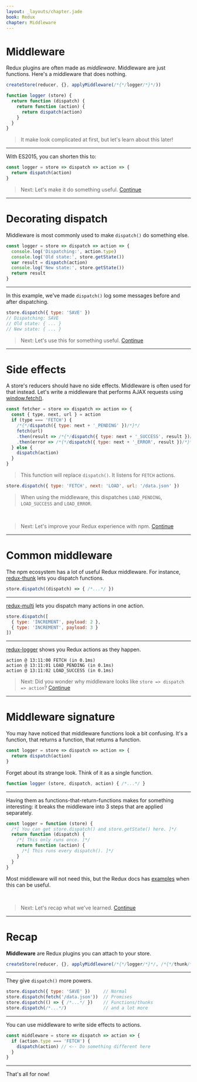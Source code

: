 ```yaml
---
layout: _layouts/chapter.jade
book: Redux
chapter: Middleware
---
```


Middleware
==========

Redux plugins are often made as *middleware*.
Middleware are just functions. Here's a middleware that does nothing.


```js
createStore(reducer, {}, applyMiddleware(/*{*/logger/*}*/))
```

```js
function logger (store) {
  return function (dispatch) {
    return function (action) {
      return dispatch(action)
    }
  }
}
```

> It make look complicated at first, but let's learn about this later!

---

With ES2015, you can shorten this to:

```js
const logger = store => dispatch => action => {
  return dispatch(action)
}
```

> Next: Let's make it do something useful. [Continue](#decorating-dispatch)

* * * * * * * * * * * * * * * * * * * * * * * * * * * * * * * * * * * * * * *

Decorating dispatch
===================

Middleware is most commonly used to make `dispatch()` do something else.

```js
const logger = store => dispatch => action => {
  console.log('Dispatching:', action.type)
  console.log('Old state:', store.getState())
  var result = dispatch(action)
  console.log('New state:', store.getState())
  return result
}
```

---

In this example, we've made `dispatch()` log some messages before and after dispatching.

```js
store.dispatch({ type: 'SAVE' })
// Dispatching: SAVE
// Old state: { ... }
// New state: { ... }
```

> Next: Let's use this for something useful. [Continue](#side-effects)

* * * * * * * * * * * * * * * * * * * * * * * * * * * * * * * * * * * * * * *

Side effects
============

A store's reducers should have no side effects. Middleware is often used for that instead. Let's write a middleware that performs AJAX requests using [window.fetch()](https://fetch.spec.whatwg.org/).

```js
const fetcher = store => dispatch => action => {
  const { type, next, url } = action
  if (type === 'FETCH') {
    /*{*/dispatch({ type: next + '_PENDING' })/*}*/
    fetch(url)
    .then(result => /*{*/dispatch({ type: next + '_SUCCESS', result })/*}*/)
    .then(error => /*{*/dispatch({ type: next + '_ERROR', result })/*}*/)
  } else {
    dispatch(action)
  }
}
```

> This function will replace `dispatch()`. It listens for `FETCH` actions.

```js
store.dispatch({ type: 'FETCH', next: 'LOAD', url: '/data.json' })
```

> When using the middleware, this dispatches `LOAD_PENDING`, `LOAD_SUCCESS` and `LOAD_ERROR`.

<br>

> Next: Let's improve your Redux experience with npm. [Continue](#common-middleware)

* * * * * * * * * * * * * * * * * * * * * * * * * * * * * * * * * * * * * * *

Common middleware
=================

The npm ecosystem has a lot of useful Redux middleware. For instance, [redux-thunk](https://www.npmjs.com/package/redux-thunk) lets you dispatch functions.

```js
store.dispatch((dispatch) => { /*...*/ })
```

---

[redux-multi](https://github.com/ashaffer/redux-multi) lets you dispatch many actions in one action.

```js
store.dispatch([
  { type: 'INCREMENT', payload: 2 },
  { type: 'INCREMENT', payload: 3 }
])
```

---

[redux-logger](https://github.com/evgenyrodionov/redux-logger) shows you Redux actions as they happen.

```
action @ 13:11:00 FETCH (in 0.1ms)
action @ 13:11:01 LOAD_PENDING (in 0.1ms)
action @ 13:11:02 LOAD_SUCCESS (in 0.1ms)
```

> Next: Did you wonder why middleware looks like `store => dispatch => action`? [Continue](#signature)

* * * * * * * * * * * * * * * * * * * * * * * * * * * * * * * * * * * * * * *

Middleware signature
====================

You may have noticed that middleware functions look a bit confusing. It's a function, that returns a function, that returns a function.

```js
const logger = store => dispatch => action => {
  return dispatch(action)
}
```

Forget about its strange look. Think of it as a single function.

```js
function logger (store, dispatch, action) { /*...*/ }
```

---

Having them as functions-that-return-functions makes for something interesting: it breaks the middleware into 3 steps that are applied separately.

```js
const logger = function (store) {
  /*[ You can get store.dispatch() and store.getState() here. ]*/
  return function (dispatch) {
    /*[ This only runs once. ]*/
    return function (action) {
      /*[ This runs every dispatch(). ]*/
    }
  }
}
```

Most middleware will not need this, but the Redux docs has [examples](http://redux.js.org/docs/advanced/Middleware.html) when this can be useful.

<br>

> Next: Let's recap what we've learned. [Continue](#recap)

* * * * * * * * * * * * * * * * * * * * * * * * * * * * * * * * * * * * * * *

Recap
=====

**Middleware** are Redux plugins you can attach to your store.

```js
createStore(reducer, {}, applyMiddleware(/*{*/logger/*}*/, /*{*/thunk/*}*/))
```

---

They give `dispatch()` more powers.

```js
store.dispatch({ type: 'SAVE' })     // Normal
store.dispatch(fetch('/data.json'))  // Promises
store.dispatch(() => { /*...*/ })    // Functions/thunks
store.dispatch(/*...*/)              // and a lot more
```

---

You can use middleware to write side effects to actions.

```js
const middleware = store => dispatch => action => {
  if (action.type === 'FETCH') {
    dispatch(action) // <-- Do something different here
  }
}
```

* * * * * * * * * * * * * * * * * * * * * * * * * * * * * * * * * * * * * * *

That's all for now!

